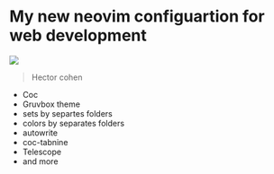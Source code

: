 # My new neovim configuartion for web development


![](https://i.imgur.com/HXsdNFA.png)


> Hector cohen

* Coc
* Gruvbox theme
* sets by separtes folders
* colors by separates folders
* autowrite
* coc-tabnine
* Telescope
* and more
